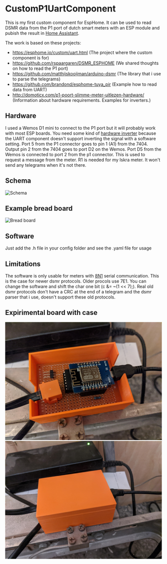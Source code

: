 # CustomP1UartComponent

This is my first custom component for EspHome. It can be used to read DSMR data from the P1 port of dutch smart meters with an ESP module and pubish the result in [Home Assistant](https://www.home-assistant.io/).

The work is based on these projects:
- https://esphome.io/custom/uart.html (The project where the custom component is for)
- https://github.com/rspaargaren/DSMR_ESPHOME (We shared thoughts on how to read the P1 port)
- https://github.com/matthijskooijman/arduino-dsmr (The library that i use to parse the telegrams)
- https://github.com/brandond/esphome-tuya_pir (Example how to read data from UART)
- http://domoticx.com/p1-poort-slimme-meter-uitlezen-hardware/ (Information about hardware requirements. Examples for inverters.)

## Hardware

I used a Wemos D1 mini to connect to the P1 port but it will probably work with most ESP boards. You need some kind of [hardware inverter](https://en.wikipedia.org/wiki/Inverter_(logic_gate)) because the UART component doesn't support inverting the signal with a software setting.
Port 5 from the P1 connector goes to pin 1 (A1) from the 7404. Output pin 2 from the 7404 goes to port D2 on the Wemos.
Port D5 from the Wemos is connected to port 2 from the p1 connector. This is used to request a message from the meter.
R1 is needed for my Iskra meter. It won't send any telegrams when it's not there.

## Schema
![Schema](https://raw.githubusercontent.com/nldroid/CustomP1UartComponent/master/docs/p1_meter_schema.png)

## Example bread board
![Bread board](https://raw.githubusercontent.com/nldroid/CustomP1UartComponent/master/docs/breadboard.jpg)

## Software
Just add the .h file in your config folder and see the .yaml file for usage

## Limitations
The software is only usable for meters with [8N1](https://en.wikipedia.org/wiki/8-N-1) serial communication. This is the case for newer dsmr protocols. Older procols use 7E1. You can change the software and shift the char one bit (c &= ~(1 << 7);).
Real old dsmr protocols don't have a CRC at the end of a telegram and the dsmr parser that i use, doesn't support these old protocols.

## Expirimental board with case
![Board](docs/IMG_20200115_192406.jpg)
![case](docs/IMG_20200115_192436.jpg)
